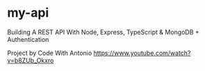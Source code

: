 # my-api

Building A REST API With Node, Express, TypeScript &amp; MongoDB + Authentication

Project by Code With Antonio
https://www.youtube.com/watch?v=b8ZUb_Okxro
